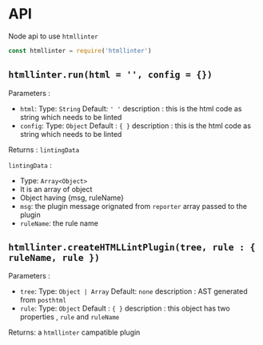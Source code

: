 # API

Node api to use `htmllinter`

```js
const htmllinter = require('htmllinter')
```


## `htmllinter.run(html = '', config = {})`

Parameters : 
  - `html`: 
     Type: `String` 
     Default: `' '`
     description : this is the html code as string which needs to be linted 
  - `config`: 
     Type: `Object`
     Default : `{ }` 
     description : this is the html code as string which needs to be linted 
     
Returns : `lintingData`

`lintingData` : 
   - Type: `Array<Object>`
   - It is an array of object
   - Object having {msg, ruleName}
   - `msg`: the plugin message orignated from `reporter` array passed to the plugin
   - `ruleName`: the rule name  
   
   

## `htmllinter.createHTMLLintPlugin(tree, rule : { ruleName, rule })`

Parameters : 
  - `tree`: 
     Type: `Object | Array` 
     Default: `none`
     description : AST generated from `posthtml`
  - `rule`: 
     Type: `Object`
     Default : `{ }`
     description : this object has two properties , `rule` and `ruleName`
     
Returns: a `htmllinter` campatible plugin
